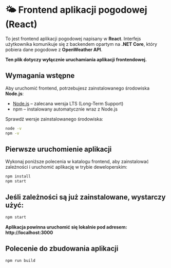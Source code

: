 # 🌤️ Frontend aplikacji pogodowej (React)

To jest frontend aplikacji pogodowej napisany w **React**. Interfejs użytkownika komunikuje się z backendem opartym na **.NET Core**, który pobiera dane pogodowe z **OpenWeather API**.

**Ten plik dotyczy wyłącznie uruchamiania aplikacji frontendowej.**

## Wymagania wstępne

Aby uruchomić frontend, potrzebujesz zainstalowanego środowiska **Node.js**:

- [Node.js](https://nodejs.org/) – zalecana wersja LTS (Long-Term Support)
- npm – instalowany automatycznie wraz z Node.js

Sprawdź wersje zainstalowanego środowiska:

```bash
node -v
npm -v
```

 ## Pierwsze uruchomienie aplikacji
 
Wykonaj poniższe polecenia w katalogu frontend, aby zainstalować zależności i uruchomić aplikację w trybie deweloperskim:

```bash
npm install
npm start
```

## Jeśli zależności są już zainstalowane, wystarczy użyć:

```bash
npm start
```
**Aplikacja powinna uruchomić się lokalnie pod adresem: http://localhost:3000**


## Polecenie do zbudowania aplikacji

```bash
npm run build
```
